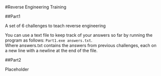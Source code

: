 #Reverse Engineering Training


##Part1

A set of 6 challenges to teach reverse engineering  

You can use a text file to keep track of your answers so far by running the program as follows: `Part1.exe answers.txt`.  
Where answers.txt contains the answers from previous challenges, each on a new line with a newline at the end of the file.  

##Part2

Placeholder